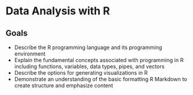 # Data Analysis with R
## Goals
* Describe the R programming language and its programming environment
* Explain the fundamental concepts associated with programming in R including functions, variables, data types, pipes, and vectors
* Describe the options for generating visualizations in R
* Demonstrate an understanding of the basic formatting R Markdown to create structure and emphasize content
